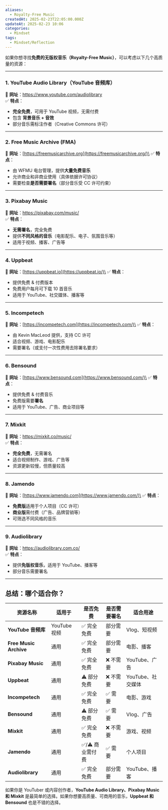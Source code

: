 ```yaml
---
aliases:
  - Royalty-Free Music
createdAt: 2025-02-23T22:05:00.000Z
updateAt: 2025-02-23 10:06
categories:
  - Mindset
tags:
  - Mindset/Reflection
---
```


如果你想寻找**免费的无版权音乐（Royalty-Free Music）**，可以考虑以下几个高质量的资源：

---

### **1. YouTube Audio Library**（YouTube 音频库）

📌 **网址**：<https://www.youtube.com/audiolibrary>\
✅ **特点**：

- **完全免费**，可用于 YouTube 视频，无需付费
- 包含 **背景音乐 + 音效**
- 部分音乐需标注作者（Creative Commons 许可）

---

### **2. Free Music Archive (FMA)**

📌 **网址**：[https://freemusicarchive.org](https://freemusicarchive.org/)\
✅ **特点**：

- 由 WFMU 电台管理，提供**大量免费音乐**
- 允许商业和非商业使用（具体依据许可协议）
- 需要检查**是否需要署名**（部分音乐受 CC 许可约束）

---

### **3. Pixabay Music**

📌 **网址**：<https://pixabay.com/music/>\
✅ **特点**：

- **无需署名**，完全免费
- 提供**不同风格的音乐**（电影配乐、电子、氛围音乐等）
- 适用于视频、播客、广告等

---

### **4. Uppbeat**

📌 **网址**：[https://uppbeat.io](https://uppbeat.io/)\
✅ **特点**：

- 提供免费 & 付费版本
- 免费用户每月可下载 10 首音乐
- 适用于 YouTube、社交媒体、播客等

---

### **5. Incompetech**

📌 **网址**：[https://incompetech.com](https://incompetech.com/)\
✅ **特点**：

- 由 Kevin MacLeod 提供，支持 CC 许可
- 适合视频、游戏、电影配乐
- 需要署名（或支付一次性费用去除署名要求）

---

### **6. Bensound**

📌 **网址**：[https://www.bensound.com](https://www.bensound.com/)\
✅ **特点**：

- 提供免费 & 付费音乐
- 免费版需要**署名**
- 适用于 YouTube、广告、商业项目等

---

### **7. Mixkit**

📌 **网址**：<https://mixkit.co/music/>\
✅ **特点**：

- **完全免费**，无需署名
- 适合视频制作、游戏、广告等
- 资源更新较慢，但质量较高

---

### **8. Jamendo**

📌 **网址**：[https://www.jamendo.com](https://www.jamendo.com/)\
✅ **特点**：

- **免费版**适用于个人项目（CC 许可）
- **商业版**需付费（广告、品牌营销等）
- 可筛选不同风格的音乐

---

### **9. Audiolibrary**

📌 **网址**：<https://audiolibrary.com.co/>\
✅ **特点**：

- 提供**免版权音乐**，适用于 YouTube、播客等
- 部分音乐需要署名

---

## **总结：哪个适合你？**

| 资源名称                   | 适用于        | 是否免费       | 是否需要署名 | 适合用途         |
| ---------------------- | ---------- | ---------- | ------ | ------------ |
| **YouTube 音频库**        | YouTube 视频 | ✅ 完全免费     | 部分需要   | Vlog、短视频     |
| **Free Music Archive** | 通用         | ✅ 完全免费     | 部分需要   | 电影、播客        |
| **Pixabay Music**      | 通用         | ✅ 完全免费     | ❌ 不需要  | YouTube、广告   |
| **Uppbeat**            | 通用         | ⚠️ 部分免费    | ❌ 不需要  | YouTube、社交媒体 |
| **Incompetech**        | 通用         | ✅ 完全免费     | ✅ 需要   | 电影、游戏        |
| **Bensound**           | 通用         | ⚠️ 部分免费    | ✅ 需要   | Vlog、广告      |
| **Mixkit**             | 通用         | ✅ 完全免费     | ❌ 不需要  | 游戏、视频        |
| **Jamendo**            | 通用         | ✅/⚠️ 商业需付费 | ✅ 需要   | 个人项目         |
| **Audiolibrary**       | 通用         | ✅ 完全免费     | 部分需要   | YouTube、播客   |

如果你是 YouTuber 或内容创作者，**YouTube Audio Library、Pixabay Music 和 Mixkit** 是最简单的选择。如果你想要高质量、可商用的音乐，**Uppbeat 和 Bensound** 也是不错的选择。
